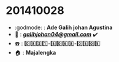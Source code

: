# 201410028

+ :godmode: : **Ade Galih johan Agustina**  
+ :love_letter: : ***galihjohan04@gmail.com*** :heavy_check_mark:
+ :phone: : :zero::eight::three::one:-:five::zero::six::eight:-:zero::five::zero::five:
+ :house: : **Majalengka** 
